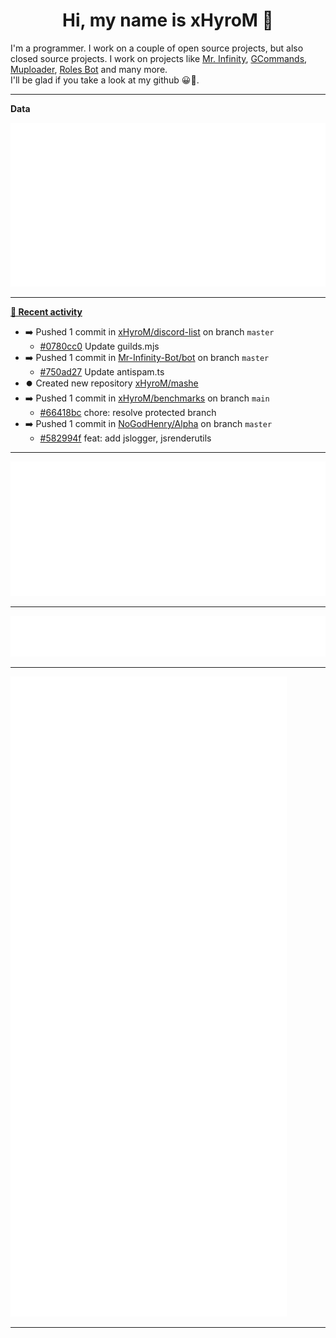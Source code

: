 <p align="center">
    <!-- <img src="https://avatars.githubusercontent.com/u/56601352" width="192" alt="hyro's pfp" /> -->
    <h1 align="center">Hi, my name is xHyroM 👋</h1>
</p>

I'm a programmer. I work on a couple of open source projects, but also closed source projects. I work on projects like [Mr. Infinity](https://discord.com/oauth2/authorize?client_id=720321585625694239&scope=bot%20applications.commands&permissions=8&redirect_uri=https://blobs.gq/imanager&prompt=consent&response_type=code), [GCommands](https://github.com/Garlic-Team/GCommands), [Muploader](https://github.com/xHyroM/Muploader), [Roles Bot](https://github.com/xHyroM/roles-bot) and many more.  
I'll be glad if you take a look at my github 😀👀.

___
**Data**

<img src="https://github.com/xHyroM/xHyroM/blob/master/.cache/base.svg">

___

**[📰 Recent activity](https://github.com/xHyroM)**
* ➡️ Pushed 1 commit in [xHyroM/discord-list](https://github.com/xHyroM/discord-list) on branch `master`
  * [#0780cc0](https://github.com/xHyroM/discord-list/commit/0780cc0) Update guilds.mjs
* ➡️ Pushed 1 commit in [Mr-Infinity-Bot/bot](https://github.com/Mr-Infinity-Bot/bot) on branch `master`
  * [#750ad27](https://github.com/Mr-Infinity-Bot/bot/commit/750ad27) Update antispam.ts
* ⏺️ Created new repository  [xHyroM/mashe](https://github.com/xHyroM/mashe)
* ➡️ Pushed 1 commit in [xHyroM/benchmarks](https://github.com/xHyroM/benchmarks) on branch `main`
  * [#66418bc](https://github.com/xHyroM/benchmarks/commit/66418bc) chore: resolve protected branch
* ➡️ Pushed 1 commit in [NoGodHenry/Alpha](https://github.com/NoGodHenry/Alpha) on branch `master`
  * [#582994f](https://github.com/NoGodHenry/Alpha/commit/582994f) feat: add jslogger, jsrenderutils


___

<img src="https://github.com/xHyroM/xHyroM/blob/master/.cache/isocalendar.svg">

___

<img src="https://github.com/xHyroM/xHyroM/blob/master/.cache/languages.svg">

___

<img src="https://github.com/xHyroM/xHyroM/blob/master/.cache/achievements.svg">

___

